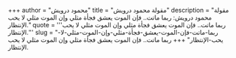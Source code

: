 +++
author = "محمود درويش"
title = "مقولة محمود درويش"
description = "مقولة محمود درويش: ربما ماتت.. فإن الموت يعشق فجأة مثلي وإن الموت مثلي لا يحب الإنتظار."
quote = '''ربما ماتت.. فإن الموت يعشق فجأة مثلي وإن الموت مثلي لا يحب الإنتظار.'''
slug = "ربما-ماتت-فإن-الموت-يعشق-فجأة-مثلي-وإن-الموت-مثلي-لا-يحب-الإنتظار"
+++
ربما ماتت.. فإن الموت يعشق فجأة مثلي وإن الموت مثلي لا يحب الإنتظار.
